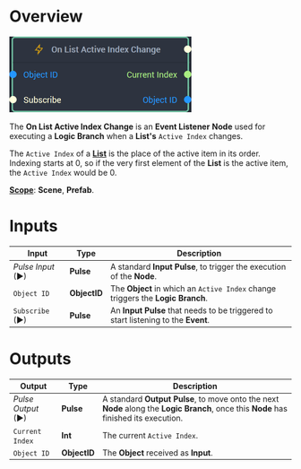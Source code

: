 # Overview

![The On List Active Index Change Node.](../../../.gitbook/assets/onlistactiveindexchangenode20241.png)

The **On List Active Index Change** is an **Event Listener** **Node** used for executing a **Logic Branch** when a **List's** `Active Index` changes.

The `Active Index` of a [**List**](../../../objects-and-types/scene2d-objects/gui/list.md) is the place of the active item in its order. Indexing starts at 0, so if the very first element of the **List** is the active item, the `Active Index` would be 0. 

[**Scope**](../../overview.md#scopes): **Scene**, **Prefab**.


# Inputs

|Input|Type|Description|
|---|---|---|
|*Pulse Input* (►)|**Pulse**|A standard **Input Pulse**, to trigger the execution of the **Node**.|
|`Object ID`|**ObjectID**|The **Object** in which an `Active Index` change triggers the **Logic Branch**.|
| `Subscribe` (►)|**Pulse** | An **Input Pulse** that needs to be triggered to start listening to the **Event**. |


# Outputs

|Output|Type|Description|
|---|---|---|
|*Pulse Output* (►)|**Pulse**|A standard **Output Pulse**, to move onto the next **Node** along the **Logic Branch**, once this **Node** has finished its execution.|
|`Current Index`|**Int**|The current `Active Index`.|
|`Object ID`|**ObjectID**| The **Object** received as **Input**. |



